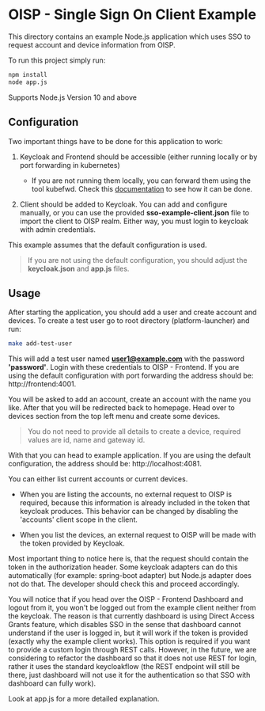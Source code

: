 # OISP - Single Sign On Client Example

This directory contains an example Node.js application which uses SSO to request account and device information from OISP.

To run this project simply run:

```bash
npm install
node app.js
```

Supports Node.js Version 10 and above

## Configuration

Two important things have to be done for this application to work:

1. Keycloak and Frontend should be accessible (either running locally or by port forwarding in kubernetes)
    * If you are not running them locally, you can forward them using the tool kubefwd. Check this [documentation](https://oisp-wip.readthedocs.io/en/latest/usage/quickstart.html#using-oisp) to see how it can be done.

2. Client should be added to Keycloak. You can add and configure manually, or you can use the provided **sso-example-client.json** file to import the client to OISP realm. Either way, you must login to keycloak with admin credentials.

This example assumes that the default configuration is used.

> If you are not using the default configuration, you should adjust the **keycloak.json** and **app.js** files.

## Usage

After starting the application, you should add a user and create account and devices. To create a test user go to root directory (platform-launcher) and run:

```bash
make add-test-user
```

This will add a test user named **user1@example.com** with the password **'password'**. Login with these credentials to OISP - Frontend. If you are using the default configuration with port forwarding the address should be: http://frontend:4001.

You will be asked to add an account, create an account with the name you like. After that you will be redirected back to homepage. Head over to devices section from the top left menu and create some devices.

> You do not need to provide all details to create a device, required values are id, name and gateway id.

With that you can head to example application. If you are using the default configuration, the address should be: http://localhost:4081.

You can either list current accounts or current devices.

* When you are listing the accounts, no external request to OISP is required, because this information is already included in the token that keycloak produces. This behavior can be changed by disabling the 'accounts' client scope in the client.

* When you list the devices, an external request to OISP will be made with the token provided by Keycloak.

Most important thing to notice here is, that the request should contain the token in the authorization header. Some keycloak adapters can do this automatically (for example: spring-boot adapter) but Node.js adapter does not do that. The developer should check this and proceed accordingly.

You will notice that if you head over the OISP - Frontend Dashboard and logout from it, you won't be logged out from the example client neither from the keycloak. The reason is that currently dashboard is using Direct Access Grants feature, which disables SSO in the sense that dashboard cannot understand if the user is logged in, but it will work if the token is provided (exactly why the example client works). This option is required if you want to provide a custom login through REST calls. However, in the future, we are considering to refactor the dashboard so that it does not use REST for login, rather it uses the  standard keycloakflow (the REST endpoint will still be there, just dashboard will not use it for the authentication so that SSO with dashboard can fully work).

Look at app.js for a more detailed explanation.
